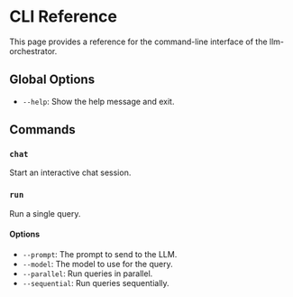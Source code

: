 # CLI Reference

This page provides a reference for the command-line interface of the llm-orchestrator.

## Global Options

*   `--help`: Show the help message and exit.

## Commands

### `chat`

Start an interactive chat session.

### `run`

Run a single query.

#### Options

*   `--prompt`: The prompt to send to the LLM.
*   `--model`: The model to use for the query.
*   `--parallel`: Run queries in parallel.
*   `--sequential`: Run queries sequentially.
